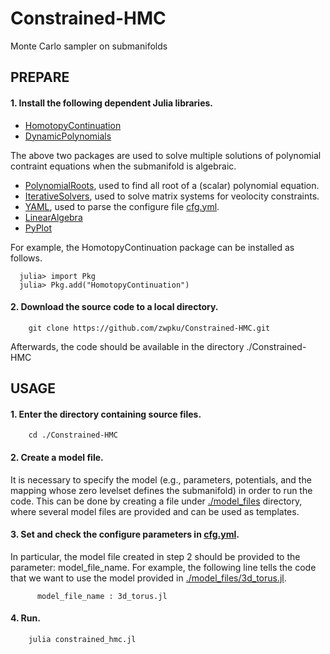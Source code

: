 # Constrained-HMC
Monte Carlo sampler on submanifolds

## PREPARE
#### 1. Install the following dependent Julia libraries. 

- [HomotopyContinuation](https://www.juliahomotopycontinuation.org/) 
- [DynamicPolynomials](https://github.com/JuliaAlgebra/DynamicPolynomials.jl) 

The above two packages are used to solve multiple solutions of polynomial contraint equations when the submanifold is algebraic.
- [PolynomialRoots](https://github.com/giordano/PolynomialRoots.jl), used to
  find all root of a (scalar) polynomial equation.
- [IterativeSolvers](https://github.com/JuliaMath/IterativeSolvers.jl), used
  to solve matrix systems for veolocity constraints.
- [YAML](https://github.com/BioJulia/YAML.jl), used to parse the configure file [cfg.yml](./cfg.yml).
- [LinearAlgebra](https://docs.julialang.org/en/v1/stdlib/LinearAlgebra/index.html)
- [PyPlot](https://github.com/JuliaPy/PyPlot.jl)

For example, the HomotopyContinuation package can be installed as follows.

```
  julia> import Pkg
  julia> Pkg.add("HomotopyContinuation")
```

#### 2. Download the source code to a local directory.

```
	git clone https://github.com/zwpku/Constrained-HMC.git
```

   Afterwards, the code should be available in the directory ./Constrained-HMC

## USAGE

#### 1. Enter the directory containing source files. 

```
  	cd ./Constrained-HMC
```

#### 2. Create a model file. 

It is necessary to specify the model (e.g., parameters, potentials, and the mapping whose zero levelset defines the submanifold) in order to run the code. This can be done by creating a file under [./model_files](./model_files) directory, where several model files are provided and can be used as templates.

#### 3. Set and check the configure parameters in [cfg.yml](./cfg.yml).

In particular, the model file created in step 2 should be provided to the parameter: model_file_name.  For example, the following line tells the code that we want to use the model provided in [./model_files/3d_torus.jl](./model_files/3d_torus.jl). 
      
```
      model_file_name : 3d_torus.jl
```

#### 4. Run.

```
    julia constrained_hmc.jl
```

